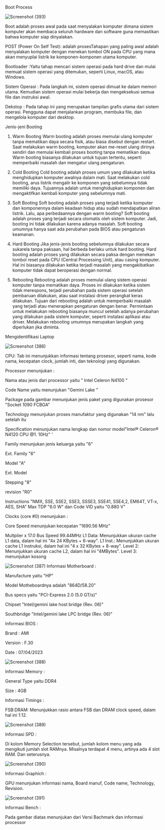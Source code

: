 Boot Process

![Screenshot (393)](https://github.com/Mardzyska/SysOP24-3123521008-/assets/139208195/a4cda9e7-cffd-45b2-b199-bdf652049b2a)

Boot adalah proses awal pada saat menyalakan komputer dimana sistem komputer akan membaca seluruh hardware dan software guna memastikan bahwa komputer siap dinyalakan.

POST (Power On Self Test): adalah prosesTahapan yang paling awal adalah menyalakan komputer dengan menekan tombol ON pada CPU yang mana akan menyuplai listrik ke komponen-komponen utama komputer.

Bootloader :Yaitu tahap mencari sistem operasi pada hard drive dan mulai memuat sistem operasi yang ditemukan, seperti Linux, macOS, atau Windows.

Sistem Operasi : Pada langkah ini, sistem operasi dimuat ke dalam memori utama. Kemudian sistem operasi mulai bekerja dan mengeksekusi semua file dan instruksi awal.

Dekstop : Pada tahap ini yang merupakan tampilan grafis utama dari sistem operasi. Pengguna dapat menjalankan program, membuka file, dan mengelola komputer dari desktop.

Jenis-jeni Booting 

1. Warm Booting
Warm booting adalah proses memulai ulang komputer tanpa mematikan daya secara fisik, atau biasa disebut dengan restart. 
Saat melakukan warm booting, komputer akan me-reset ulang dirinya sendiri dan memulai kembali proses booting tanpa mematikan daya. 
Warm booting biasanya dilakukan untuk tujuan tertentu, seperti memperbaiki masalah dan mengatur ulang pengaturan.

2. Cold Booting
Cold booting adalah proses umum yang dilakukan ketika menghidupkan komputer awalnya dalam mati. 
Saat melakukan cold booting, arus listrik mengalir ke komponen yang sebelumnya tidak memiliki daya. 
Tujuannya adalah untuk menghidupkan komponen dan mengaktifkan kembali komputer yang sebelumnya mati.

3. Soft Booting
Soft booting adalah proses yang terjadi ketika komputer dan komponennya dalam keadaan hidup atau sudah mendapatkan aliran listrik. Lalu, apa perbedaannya dengan warm booting?
Soft booting adalah proses yang terjadi secara otomatis oleh sistem komputer. Jadi, booting ini tidak dilakukan karena adanya masalah. 
Soft booting umumnya hanya saat ada perubahan pada BIOS atau pengaturan keamanan. 

4. Hard Booting
Jika jenis-jenis booting sebelumnya dilakukan secara sukarela tanpa paksaan, hal berbeda berlaku untuk hard booting. 
Hard booting adalah proses yang dilakukan secara paksa dengan menekan tombol reset pada CPU (Central Processing Unit), atau casing komputer. 
Hal ini biasanya dilakukan ketika terjadi masalah yang mengakibatkan komputer tidak dapat beroperasi dengan normal.

5. Rebooting
Rebooting adalah proses memulai ulang sistem operasi komputer tanpa mematikan daya. Proses ini dilakukan ketika sistem tidak merespons, terjadi perubahan pada sistem operasi setelah pembaruan dilakukan, atau saat instalasi driver perangkat keras dilakukan. 
Tujuan dari rebooting adalah untuk memperbaiki masalah yang terjadi atau menerapkan pengaturan dengan benar. 
Permintaan untuk melakukan rebooting biasanya muncul setelah adanya perubahan yang dilakukan pada sistem komputer, seperti instalasi aplikasi atau driver. 
Melakukan rebooting umumnya merupakan langkah yang diperlukan jika diminta.


Mengidentifikasi Laptop


![Screenshot (386)](https://github.com/Mardzyska/SysOP24-3123521008-/assets/139208195/47160b2c-583b-4766-970c-6db95ab8748f)

CPU: Tab ini menunjukkan informasi tentang prosesor, seperti nama, kode nama, kecepatan clock, jumlah inti, dan teknologi yang digunakan.

Processor menunjukan :

Nama atau jenis dari processor yaitu " Intel Celeron N4100 "

Code Name yaitu menunjukan "Gemini Lake " 

Package pada gambar menunjukan jenis paket yang digunakan prosesor "Socket 1090 FCBGA" 

Technology menunjukan proses manufaktur yang digunakan "14 nm" lalu setelah itu

Specification menunjukan nama lengkap dan nomor model"Intel® Celeron® N4120 CPU @1. 10Hz" '

Family menunjukan jenis keluarga yaitu "6"

Ext. Family "6" 

Model "A"

Ext. Model 

Stepping "8"

revision "R0"

Instructions "NMX, SSE, SSE2, SSE3, SSSE3, SSE41, SSE4,2, EM64T, VT-x, AES, SHA"
Max TDP "6.0 W" dan Code VID yaitu "0.880 V"

Clocks (core #0) menunjukan :

Core Speed menunjukan kecepatan "1690.56 MHz"

Multplier x 17.0
Bus Speed 99.44MHz
L1 Data: Menunjukkan ukuran cache L1 data, dalam hal ini "4x 24 KBytes + 6-way".
L1 Inst.: Menunjukkan ukuran cache L1 instruksi, dalam hal ini "4 x 32 KBytes + 8-way".
Level 2: Menunjukkan ukuran cache L2, dalam hal ini "4MBytes".
Level 3: menunjukan kosong


![Screenshot (387)](https://github.com/Mardzyska/SysOP24-3123521008-/assets/139208195/29753310-c90d-471c-ae85-39e5bfbd06d2)
Informasi Motherboard :

Manufacture yaitu "HP"

Model Motheboardnya adalah "864D/58.20"

Bus specs yaitu "PCI-Express 2.0 (5.0 GT/s)"

Chipset "Intel/gemini lake host bridge (Rev. 06)"

Southbridge "Intel/gemini lake LPC bridge (Rev. 06)"

Informasi BIOS :

Brand : AMI

Version : F.30

Date : 07/04/2023


![Screenshot (388)](https://github.com/Mardzyska/SysOP24-3123521008-/assets/139208195/4b2d1286-1621-475e-a4bc-318d9e7013d0)

Informasi Memory :

General Type yaitu DDR4

Size : 4GB

Informasi Timings :

FSB:DRAM: Menunjukkan rasio antara FSB dan DRAM clock speed, dalam hal ini 1:12.

![Screenshot (389)](https://github.com/Mardzyska/SysOP24-3123521008-/assets/139208195/fda9f503-5f94-4895-8537-b67d123ad2cb)

Informasi SPD :

Di kolom Memory Selection tersebut, jumlah kolom menu yang ada mengikuti jumlah slot RAMnya. Misalnya terdapat 4 menu, artinya ada 4 slot RAM. Dan seterusnya.

![Screenshot (390)](https://github.com/Mardzyska/SysOP24-3123521008-/assets/139208195/148df31e-78a9-4624-b5cc-c1ee07f6bd69)

Informasi Graphich :

GPU menunjukan informasi nama, Board manuf, Code name, Technology, Revision.

![Screenshot (391)](https://github.com/Mardzyska/SysOP24-3123521008-/assets/139208195/30fd342e-4c81-4d8f-bd9e-ace3187a9e49)

Informasi Bench :

Pada gambar diatas menunjukan dari Versi Bachmark dan informasi processor


